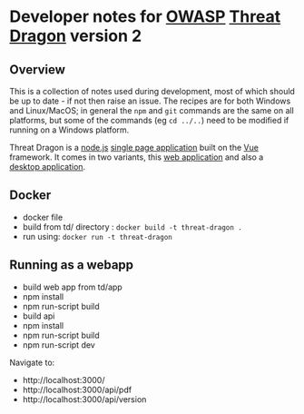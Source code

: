 # Developer notes for [OWASP](https://www.owasp.org) [Threat Dragon](https://owasp.org/www-project-threat-dragon/) version 2 #

## Overview ##

This is a collection of notes used during development, most of which should be up to date - if not then raise an issue.
The recipes are for both Windows and Linux/MacOS; in general the `npm` and `git` commands are the same on all platforms,
but some of the commands (eg `cd ../..`) need to be modified if running on a Windows platform.

Threat Dragon is a [node.js](https://nodejs.org)
[single page application](https://en.wikipedia.org/wiki/Single-page_application) built on the
[Vue](https://v3.vuejs.org/guide/introduction.html#what-is-vue-js) framework.
It comes in two variants, this [web application](https://github.com/OWASP/threat-dragon)
and also a [desktop application](https://github.com/OWASP/threat-dragon-desktop).

## Docker
* docker file
* build from td/ directory : `docker build -t threat-dragon .`
* run using: `docker run -t threat-dragon`

## Running as a webapp
* build web app from td/app
* npm install
* npm run-script build
* build api
* npm install
* npm run-script build
* npm run-script dev

Navigate to:
* http://localhost:3000/
* http://localhost:3000/api/pdf
* http://localhost:3000/api/version
